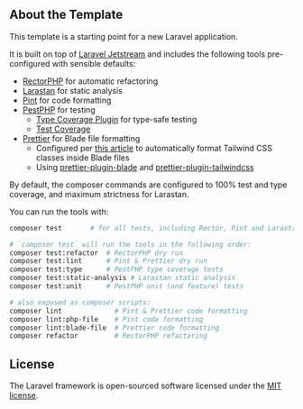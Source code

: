 ## About the Template

This template is a starting point for a new Laravel application.

It is built on top of [Laravel Jetstream](https://github.com/laravel/jetstream) and includes the following tools pre-configured with sensible defaults:

- [RectorPHP](https://github.com/rectorphp/rector) for automatic refactoring
- [Larastan](https://github.com/nunomaduro/larastan) for static analysis
- [Pint](https://github.com/laravel/pint) for code formatting
- [PestPHP](https://pestphp.com) for testing
    - [Type Coverage Plugin](https://github.com/pestphp/pest-plugin-type-coverage) for type-safe testing
    - [Test Coverage](https://pestphp.com/docs/test-coverage)
- [Prettier](https://prettier.io) for Blade file formatting
    - Configured per [this article](https://mattstauffer.com/blog/how-to-set-up-prettier-on-a-laravel-app-to-lint-tailwind-class-order-and-more/) to automatically format Tailwind CSS classes inside Blade files
    - Using [prettier-plugin-blade](https://www.npmjs.com/package/prettier-plugin-blade) and [prettier-plugin-tailwindcss](https://github.com/tailwindlabs/prettier-plugin-tailwindcss)

By default, the composer commands are configured to 100% test and type coverage, and maximum strictness for Larastan.

You can run the tools with:

```bash
composer test       # for all tests, including Rector, Pint and Larastan dry runs

# `composer test` will run the tools in the following order:
composer test:refactor  # RectorPHP dry run
composer test:lint      # Pint & Prettier dry run
composer test:type      # PestPHP type coverage tests
composer test:static-analysis # Larastan static analysis
composer test:unit      # PestPHP unit (and feature) tests

# also exposed as composer scripts:
composer lint             # Pint & Prettier code formatting
composer lint:php-file    # Pint code formatting
composer lint:blade-file  # Prettier code formatting
composer refactor         # RectorPHP refactoring
```

## License

The Laravel framework is open-sourced software licensed under the [MIT license](https://opensource.org/licenses/MIT).
